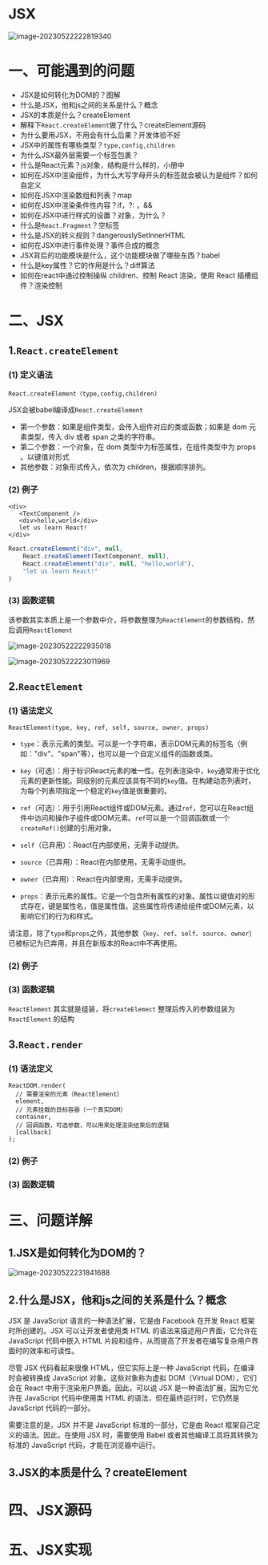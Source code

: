 # JSX

![image-20230522222819340](https://cdn.jsdelivr.net/gh/xzhuling/DrawingBed/img/image-20230522222819340.png)

# 一、可能遇到的问题

- JSX是如何转化为DOM的？图解
- 什么是JSX，他和js之间的关系是什么？概念
- JSX的本质是什么？createElement
- 解释下`React.createElement`做了什么？createElement源码
- 为什么要用JSX，不用会有什么后果？开发体验不好
- JSX中的属性有哪些类型？`type,config,children`
- 为什么JSX最外层需要一个标签包裹？
- 什么是React元素？js对象，结构是什么样的，小册中
- 如何在JSX中渲染组件，为什么大写字母开头的标签就会被认为是组件？如何自定义
- 如何在JSX中渲染数组和列表？map
- 如何在JSX中渲染条件性内容？if，?: ，&&
- 如何在JSX中进行样式的设置？对象，为什么？
- 什么是`React.Fragment`？空标签
- 什么是JSX的转义规则？dangerouslySetInnerHTML
- 如何在JSX中进行事件处理？事件合成的概念
- JSX背后的功能模块是什么，这个功能模块做了哪些东西？babel
- 什么是key属性？它的作用是什么？diff算法
- 如何在react中通过控制操纵 children、控制 React 渲染，使用 React 插槽组件？渲染控制



# 二、JSX

## 1.`React.createElement`

### (1) 定义语法

`React.createElement（type,config,children)`

JSX会被babel编译成`React.createElement`

- 第一个参数：如果是组件类型，会传入组件对应的类或函数；如果是 dom 元素类型，传入 div 或者 span 之类的字符串。
- 第二个参数：一个对象，在 dom 类型中为标签属性，在组件类型中为 props 。以键值对形式
- 其他参数：对象形式传入，依次为 children，根据顺序排列。

### (2) 例子

```react
<div>
   <TextComponent />
   <div>hello,world</div>
   let us learn React!
</div>

```

```js
React.createElement("div", null,
    React.createElement(TextComponent, null),
    React.createElement("div", null, "hello,world"),
    "let us learn React!"
)
```

### (3) 函数逻辑

该参数其实本质上是一个参数中介，将参数整理为`ReactElement`的参数结构，然后调用`ReactElement`

![image-20230522222935018](https://cdn.jsdelivr.net/gh/xzhuling/DrawingBed/img/image-20230522222935018.png)

![image-20230522223011969](https://cdn.jsdelivr.net/gh/xzhuling/DrawingBed/img/image-20230522223011969.png)

## 2.`ReactElement`

### (1) 语法定义

`ReactElement(type, key, ref, self, source, owner, props)`

+ `type`：表示元素的类型。可以是一个字符串，表示DOM元素的标签名（例如："div"、"span"等），也可以是一个自定义组件的函数或类。

+ `key`（可选）：用于标识React元素的唯一性。在列表渲染中，`key`通常用于优化元素的更新性能。同级别的元素应该具有不同的`key`值。在构建动态列表时，为每个列表项指定一个稳定的`key`值是很重要的。

+ `ref`（可选）：用于引用React组件或DOM元素。通过`ref`，您可以在React组件中访问和操作子组件或DOM元素。`ref`可以是一个回调函数或一个`createRef()`创建的引用对象。

+ `self`（已弃用）：React在内部使用，无需手动提供。

+ `source`（已弃用）：React在内部使用，无需手动提供。

+ `owner`（已弃用）：React在内部使用，无需手动提供。

+ `props`：表示元素的属性。它是一个包含所有属性的对象。属性以键值对的形式存在，键是属性名，值是属性值。这些属性将传递给组件或DOM元素，以影响它们的行为和样式。

请注意，除了`type`和`props`之外，其他参数（`key`、`ref`、`self`、`source`、`owner`）已被标记为已弃用，并且在新版本的React中不再使用。

### (2) 例子





### (3) 函数逻辑

`ReactElement` 其实就是组装，将`createElemect` 整理后传入的参数组装为`ReactElement` 的结构



## 3.`React.render`

### (1) 语法定义

```react
ReactDOM.render(
  // 需要渲染的元素（ReactElement）
  element,
  // 元素挂载的目标容器（一个真实DOM）
  container,
  // 回调函数，可选参数，可以用来处理渲染结束后的逻辑
  [callback]
);
```

### (2) 例子



### (3) 函数逻辑





# 三、问题详解

## 1.JSX是如何转化为DOM的？

![image-20230522231841688](https://cdn.jsdelivr.net/gh/xzhuling/DrawingBed/img/image-20230522231841688.png)

## 2.什么是JSX，他和js之间的关系是什么？概念

JSX 是 JavaScript 语言的一种语法扩展，它是由 Facebook 在开发 React 框架时所创建的。JSX 可以让开发者使用类 HTML 的语法来描述用户界面，它允许在 JavaScript 代码中嵌入 HTML 片段和组件，从而提高了开发者在编写复杂用户界面时的效率和可读性。

尽管 JSX 代码看起来很像 HTML，但它实际上是一种 JavaScript 代码，在编译时会被转换成 JavaScript 对象。这些对象称为虚拟 DOM（Virtual DOM），它们会在 React 中用于渲染用户界面。因此，可以说 JSX 是一种语法扩展，因为它允许在 JavaScript 代码中使用类 HTML 的语法，但在最终运行时，它仍然是 JavaScript 代码的一部分。

需要注意的是，JSX 并不是 JavaScript 标准的一部分，它是由 React 框架自己定义的语法。因此，在使用 JSX 时，需要使用 Babel 或者其他编译工具将其转换为标准的 JavaScript 代码，才能在浏览器中运行。



## 3.JSX的本质是什么？createElement













# 四、JSX源码





# 五、JSX实现

